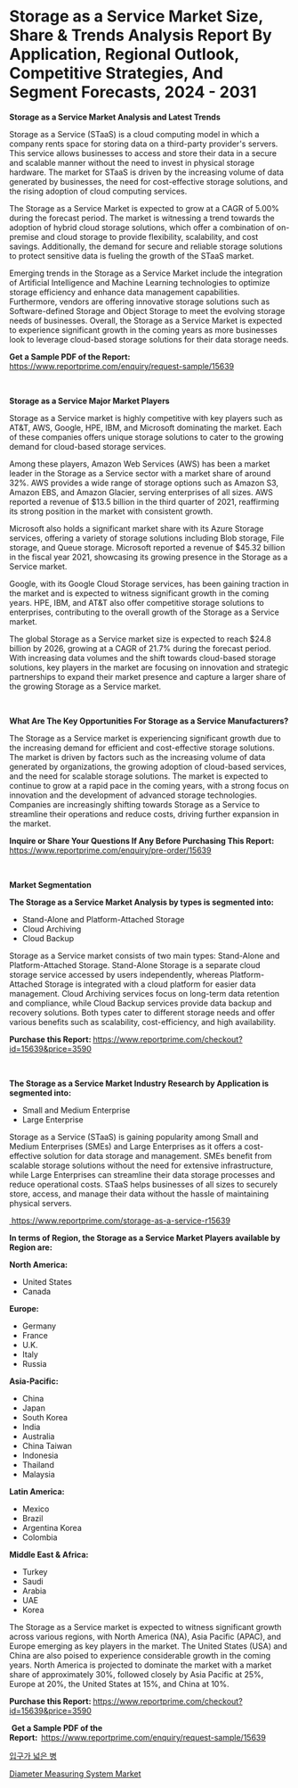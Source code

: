 <p><h1>Storage as a Service Market Size, Share & Trends Analysis Report By Application, Regional Outlook, Competitive Strategies, And Segment Forecasts, 2024 - 2031</h1></p><p><strong>Storage as a Service Market Analysis and Latest Trends</strong></p>
<p><p>Storage as a Service (STaaS) is a cloud computing model in which a company rents space for storing data on a third-party provider's servers. This service allows businesses to access and store their data in a secure and scalable manner without the need to invest in physical storage hardware. The market for STaaS is driven by the increasing volume of data generated by businesses, the need for cost-effective storage solutions, and the rising adoption of cloud computing services.</p><p>The Storage as a Service Market is expected to grow at a CAGR of 5.00% during the forecast period. The market is witnessing a trend towards the adoption of hybrid cloud storage solutions, which offer a combination of on-premise and cloud storage to provide flexibility, scalability, and cost savings. Additionally, the demand for secure and reliable storage solutions to protect sensitive data is fueling the growth of the STaaS market.</p><p>Emerging trends in the Storage as a Service Market include the integration of Artificial Intelligence and Machine Learning technologies to optimize storage efficiency and enhance data management capabilities. Furthermore, vendors are offering innovative storage solutions such as Software-defined Storage and Object Storage to meet the evolving storage needs of businesses. Overall, the Storage as a Service Market is expected to experience significant growth in the coming years as more businesses look to leverage cloud-based storage solutions for their data storage needs.</p></p>
<p><strong>Get a Sample PDF of the Report:&nbsp;</strong> <a href="https://www.reportprime.com/enquiry/request-sample/15639">https://www.reportprime.com/enquiry/request-sample/15639</a></p>
<p>&nbsp;</p>
<p><strong>Storage as a Service Major Market Players</strong></p>
<p><p>Storage as a Service market is highly competitive with key players such as AT&T, AWS, Google, HPE, IBM, and Microsoft dominating the market. Each of these companies offers unique storage solutions to cater to the growing demand for cloud-based storage services.</p><p>Among these players, Amazon Web Services (AWS) has been a market leader in the Storage as a Service sector with a market share of around 32%. AWS provides a wide range of storage options such as Amazon S3, Amazon EBS, and Amazon Glacier, serving enterprises of all sizes. AWS reported a revenue of $13.5 billion in the third quarter of 2021, reaffirming its strong position in the market with consistent growth.</p><p>Microsoft also holds a significant market share with its Azure Storage services, offering a variety of storage solutions including Blob storage, File storage, and Queue storage. Microsoft reported a revenue of $45.32 billion in the fiscal year 2021, showcasing its growing presence in the Storage as a Service market.</p><p>Google, with its Google Cloud Storage services, has been gaining traction in the market and is expected to witness significant growth in the coming years. HPE, IBM, and AT&T also offer competitive storage solutions to enterprises, contributing to the overall growth of the Storage as a Service market.</p><p>The global Storage as a Service market size is expected to reach $24.8 billion by 2026, growing at a CAGR of 21.7% during the forecast period. With increasing data volumes and the shift towards cloud-based storage solutions, key players in the market are focusing on innovation and strategic partnerships to expand their market presence and capture a larger share of the growing Storage as a Service market.</p></p>
<p>&nbsp;</p>
<p><strong>What Are The Key Opportunities For Storage as a Service Manufacturers?</strong></p>
<p><p>The Storage as a Service market is experiencing significant growth due to the increasing demand for efficient and cost-effective storage solutions. The market is driven by factors such as the increasing volume of data generated by organizations, the growing adoption of cloud-based services, and the need for scalable storage solutions. The market is expected to continue to grow at a rapid pace in the coming years, with a strong focus on innovation and the development of advanced storage technologies. Companies are increasingly shifting towards Storage as a Service to streamline their operations and reduce costs, driving further expansion in the market.</p></p>
<p><strong>Inquire or Share Your Questions If Any Before Purchasing This Report:</strong> <a href="https://www.reportprime.com/enquiry/pre-order/15639">https://www.reportprime.com/enquiry/pre-order/15639</a></p>
<p>&nbsp;</p>
<p><strong>Market Segmentation</strong></p>
<p><strong>The Storage as a Service Market Analysis by types is segmented into:</strong></p>
<p><ul><li>Stand-Alone and Platform-Attached Storage</li><li>Cloud Archiving</li><li>Cloud Backup</li></ul></p>
<p><p>Storage as a Service market consists of two main types: Stand-Alone and Platform-Attached Storage. Stand-Alone Storage is a separate cloud storage service accessed by users independently, whereas Platform-Attached Storage is integrated with a cloud platform for easier data management. Cloud Archiving services focus on long-term data retention and compliance, while Cloud Backup services provide data backup and recovery solutions. Both types cater to different storage needs and offer various benefits such as scalability, cost-efficiency, and high availability.</p></p>
<p><strong>Purchase this Report:&nbsp;</strong><a href="https://www.reportprime.com/checkout?id=15639&price=3590">https://www.reportprime.com/checkout?id=15639&price=3590</a></p>
<p>&nbsp;</p>
<p><strong>The Storage as a Service Market Industry Research by Application is segmented into:</strong></p>
<p><ul><li>Small and Medium Enterprise</li><li>Large Enterprise</li></ul></p>
<p><p>Storage as a Service (STaaS) is gaining popularity among Small and Medium Enterprises (SMEs) and Large Enterprises as it offers a cost-effective solution for data storage and management. SMEs benefit from scalable storage solutions without the need for extensive infrastructure, while Large Enterprises can streamline their data storage processes and reduce operational costs. STaaS helps businesses of all sizes to securely store, access, and manage their data without the hassle of maintaining physical servers.</p></p>
<p><a href="https://www.reportprime.com/storage-as-a-service-r15639">&nbsp;https://www.reportprime.com/storage-as-a-service-r15639</a></p>
<p><strong>In terms of Region, the Storage as a Service Market Players available by Region are:</strong></p>
<p>
    <p> <strong> North America: </strong>
        <ul>
            <li>United States</li>
            <li>Canada</li>
        </ul>
        </p> 
    <p> <strong> Europe: </strong>
        <ul>
            <li>Germany</li>
            <li>France</li>
            <li>U.K.</li>
            <li>Italy</li>
            <li>Russia</li>
        </ul>
        </p> 
    <p> <strong> Asia-Pacific: </strong>
        <ul>
            <li>China</li>
            <li>Japan</li>
            <li>South Korea</li>
            <li>India</li>
            <li>Australia</li>
            <li>China Taiwan</li>
            <li>Indonesia</li>
            <li>Thailand</li>
            <li>Malaysia</li>
        </ul>
        </p> 
    <p> <strong> Latin America: </strong>
        <ul>
            <li>Mexico</li>
            <li>Brazil</li>
            <li>Argentina Korea</li>
            <li>Colombia</li>
        </ul>
        </p> 
    <p> <strong> Middle East & Africa: </strong>
        <ul>
            <li>Turkey</li>
            <li>Saudi</li>
            <li>Arabia</li>
            <li>UAE</li>
            <li>Korea</li>
        </ul>
    </p>
    </p>
<p><p>The Storage as a Service market is expected to witness significant growth across various regions, with North America (NA), Asia Pacific (APAC), and Europe emerging as key players in the market. The United States (USA) and China are also poised to experience considerable growth in the coming years. North America is projected to dominate the market with a market share of approximately 30%, followed closely by Asia Pacific at 25%, Europe at 20%, the United States at 15%, and China at 10%.</p></p>
<p><strong>Purchase this Report: </strong><a href="https://www.reportprime.com/checkout?id=15639&price=3590">https://www.reportprime.com/checkout?id=15639&price=3590</a></p>
<p>&nbsp;<strong>Get a Sample PDF of the Report:&nbsp;&nbsp;</strong><a href="https://www.reportprime.com/enquiry/request-sample/15639">https://www.reportprime.com/enquiry/request-sample/15639</a></p>
<p><strong></strong></p>
<p><p><a href="https://medium.com/@minimini78678/%EB%84%93%EC%9D%80-%EC%9E%85%EA%B5%AC%EA%B0%80%EC%9E%88%EB%8A%94-%EB%B3%91-%EC%8B%9C%EC%9E%A5-%EC%A0%84%EB%A7%9D-%EC%82%B0%EC%97%85-%EA%B0%9C%EC%9A%94-%EB%B0%8F-%EC%98%88%EC%B8%A1-2024%EB%85%84%EB%B6%80%ED%84%B0-2031%EB%85%84%EA%B9%8C%EC%A7%80-ba4eb184cf61">입구가 넓은 병</a></p><p><a href="https://meowing-canidae-761.notion.site/Diameter-Measuring-System-Market-Exploring-Market-Share-Market-Trends-and-Future-Growth-7b9780322bd84fcf8cd7771c73a0bd02">Diameter Measuring System Market</a></p></p>
